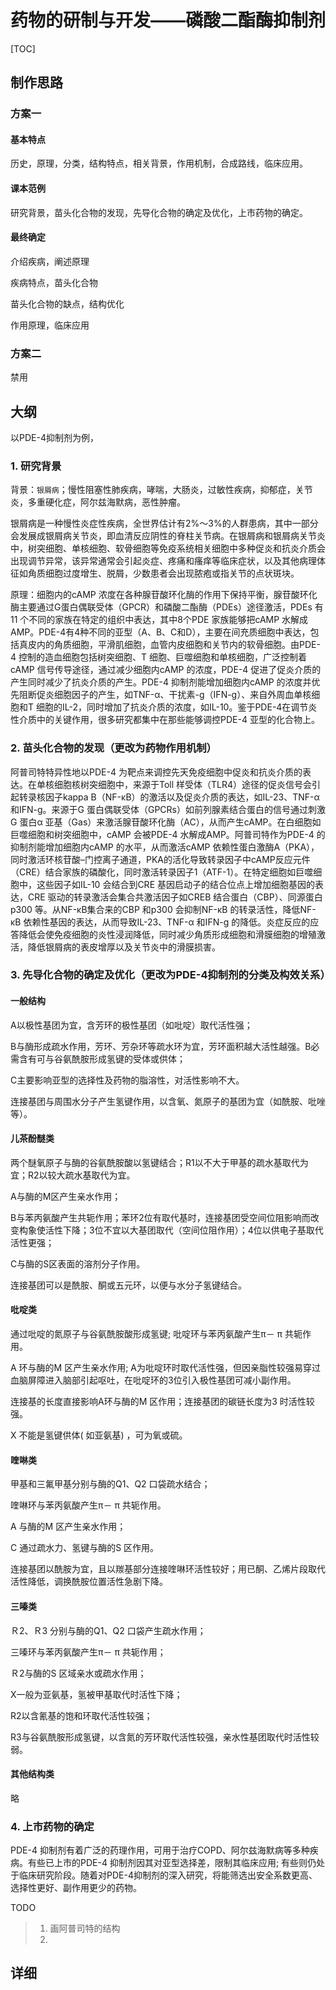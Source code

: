 # 药物的研制与开发——磷酸二酯酶抑制剂

[TOC]

## 制作思路

### 方案一

#### 基本特点

历史，原理，分类，结构特点，相关背景，作用机制，合成路线，临床应用。

#### 课本范例

研究背景，苗头化合物的发现，先导化合物的确定及优化，上市药物的确定。

#### 最终确定

介绍疾病，阐述原理

疾病特点，苗头化合物

苗头化合物的缺点，结构优化

作用原理，临床应用

### 方案二

禁用

## 大纲

以PDE-4抑制剂为例，

### 1. 研究背景

背景：`银屑病`；慢性阻塞性肺疾病，哮喘，大肠炎，过敏性疾病，抑郁症，关节炎，多重硬化症，阿尔兹海默病，恶性肿瘤。

银屑病是一种慢性炎症性疾病，全世界估计有2%～3%的人群患病，其中一部分会发展成银屑病关节炎，即血清反应阴性的脊柱关节病。在银屑病和银屑病关节炎中，树突细胞、单核细胞、软骨细胞等免疫系统相关细胞中多种促炎和抗炎介质会出现调节异常，该异常通常会引起炎症、疼痛和瘙痒等临床症状，以及其他病理体征如角质细胞过度增生、脱屑，少数患者会出现脓疱或指关节的点状斑块。

原理：细胞内的cAMP 浓度在各种腺苷酸环化酶的作用下保持平衡，腺苷酸环化酶主要通过G蛋白偶联受体（GPCR）和磷酸二酯酶（PDEs）途径激活，PDEs 有11 个不同的家族在特定的组织中表达，其中8个PDE 家族能够把cAMP 水解成AMP。PDE-4有4种不同的亚型（A、B、C和D），主要在间充质细胞中表达，包括真皮内的角质细胞，平滑肌细胞，血管内皮细胞和关节内的软骨细胞。由PDE-4 控制的造血细胞包括树突细胞、T 细胞、巨噬细胞和单核细胞，广泛控制着cAMP 信号传导途径，通过减少细胞内cAMP 的浓度，PDE-4 促进了促炎介质的产生同时减少了抗炎介质的产生。PDE-4 抑制剂能增加细胞内cAMP 的浓度并优先阻断促炎细胞因子的产生，如TNF-α、干扰素-g（IFN-g）、来自外周血单核细胞和T 细胞的IL-2，同时增加了抗炎介质的浓度，如IL-10。鉴于PDE-4在调节炎性介质中的关键作用，很多研究都集中在那些能够调控PDE-4 亚型的化合物上。

### 2.  苗头化合物的发现（更改为药物作用机制）

阿普司特特异性地以PDE-4 为靶点来调控先天免疫细胞中促炎和抗炎介质的表达。在单核细胞核树突细胞中，来源于Toll 样受体（TLR4）途径的促炎信号会引起转录核因子kappa B（NF-κB）的激活以及促炎介质的表达，如IL-23、TNF-α 和IFN-g。来源于G 蛋白偶联受体（GPCRs）如前列腺素结合蛋白的信号通过刺激G 蛋白α 亚基（Gas）来激活腺苷酸环化酶（AC），从而产生cAMP。在白细胞如巨噬细胞和树突细胞中，cAMP 会被PDE-4 水解成AMP。阿普司特作为PDE-4 的抑制剂能增加细胞内cAMP 的水平，从而激活cAMP 依赖性蛋白激酶A（PKA），同时激活环核苷酸–门控离子通道，PKA的活化导致转录因子中cAMP反应元件（CRE）结合家族的磷酸化，同时激活转录因子1（ATF-1）。在特定细胞如巨噬细胞中，这些因子如IL-10 会结合到CRE 基因启动子的结合位点上增加细胞基因的表达，CRE 驱动的转录激活会集合共激活因子如CREB 结合蛋白（CBP）、同源蛋白p300 等。从NF-κB集合来的CBP 和p300 会抑制NF-κB 的转录活性，降低NF-κB 依赖性基因的表达，从而导致IL-23、TNF-α 和IFN-g 的降低。炎症反应的应答降低会使免疫细胞的炎性浸润降低，同时减少角质形成细胞和滑膜细胞的增殖激活，降低银屑病的表皮增厚以及关节炎中的滑膜损害。

### 3. 先导化合物的确定及优化（更改为PDE-4抑制剂的分类及构效关系）

#### 一般结构

A以极性基团为宜，含芳环的极性基团（如吡啶）取代活性强；

B与酶形成疏水作用，芳环、芳杂环等疏水环为宜，芳环面积越大活性越强。B必需含有可与谷氨酰胺形成氢键的受体或供体；

C主要影响亚型的选择性及药物的脂溶性，对活性影响不大。

连接基团与周围水分子产生氢键作用，以含氧、氮原子的基团为宜（如酰胺、吡唑等）。

#### 儿茶酚醚类

两个醚氧原子与酶的谷氨酰胺酸以氢键结合；R1以不大于甲基的疏水基取代为宜；R2以较大疏水基取代为宜。

A与酶的M区产生亲水作用；

B与苯丙氨酸产生共轭作用；苯环2位有取代基时，连接基团受空间位阻影响而改变构象使活性下降；3位不宜以大基团取代（空间位阻作用）；4位以供电子基取代活性更强；

C与酶的S区表面的溶剂分子作用。

连接基团可以是酰胺、酮或五元环，以便与水分子氢键结合。

#### 吡啶类

通过吡啶的氮原子与谷氨酰胺酸形成氢键; 吡啶环与苯丙氨酸产生π－ π 共轭作用。

A 环与酶的M 区产生亲水作用; A为吡啶环时取代活性强，但因亲脂性较强易穿过血脑屏障进入脑部引起呕吐，在吡啶环的3位引入极性基团可减小副作用。

连接基的长度直接影响A环与酶的M 区作用；连接基团的碳链长度为3 时活性较强。

X 不能是氢键供体( 如亚氨基) ，可为氧或硫。

#### 喹啉类

甲基和三氟甲基分别与酶的Q1、Q2 口袋疏水结合；

喹啉环与苯丙氨酸产生π－ π 共轭作用。

A 与酶的M 区产生亲水作用；

C 通过疏水力、氢键与酶的S 区作用。

连接基团以酰胺为宜，且以羰基部分连接喹啉环活性较好；用已酮、乙烯片段取代活性降低，调换酰胺位置活性急剧下降。

#### 三嗪类

Ｒ2、Ｒ3 分别与酶的Q1、Q2 口袋产生疏水作用；

三嗪环与苯丙氨酸产生π－ π 共轭作用；

Ｒ2与酶的S 区域亲水或疏水作用；

X一般为亚氨基，氢被甲基取代时活性下降；

R2以含氰基的饱和环取代活性较强；

R3与谷氨酰胺形成氢键，以含氮的芳环取代活性较强，亲水性基团取代时活性较弱。

#### 其他结构类

略

### 4.  上市药物的确定

PDE-4 抑制剂有着广泛的药理作用，可用于治疗COPD、阿尔兹海默病等多种疾病。有些已上市的PDE-4 抑制剂因其对亚型选择差，限制其临床应用; 有些则仍处于临床研究阶段。随着对PDE-4抑制剂的深入研究，将能筛选出安全系数更高、选择性更好、副作用更少的药物。

TODO

 > 1. 画阿普司特的结构
 > 2. ​

## 详细

